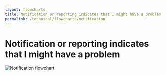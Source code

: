 ```yaml
---
layout: flowcharts
title: Notification or reporting indicates that I might have a problem
permalink: /technical/flowcharts/notification
---
```


# Notification or reporting indicates that I might have a problem

![Notification flowchart](../../assets/img/technical_flowcharts/900w/notification.png)
